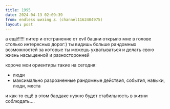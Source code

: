 ```yaml
---
title: 1995
date: 2024-04-13 02:09:39
from: endless шизing ⍼ (channel1162404975)
layout: post
---
```


а ещё!!!!! питер и отстранение от evil башни открыло мне в голове столько интересных дорог:) ты видишь больше рандомных возможностей за которые ты можешь ухватываться и делать свою жизнь насыщенной и разносторонней

короче мои ориентиры такие на сегодня:

- люди 
- максимально разрозненные рандомные действия, события, навыки, люди, места 

и как-то ещё в этом бардаке нужно будет стабильность в жизни соблюдать....

